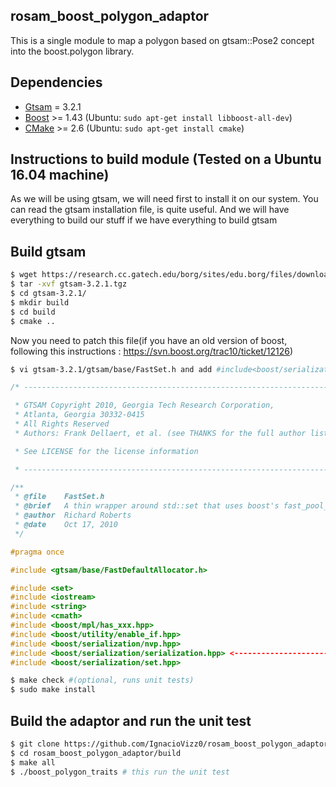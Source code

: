 ## rosam_boost_polygon_adaptor

This is a single module to map a polygon based on gtsam::Pose2 concept into the boost.polygon library.
## Dependencies

- [Gtsam](https://research.cc.gatech.edu/borg/sites/edu.borg/files/downloads/gtsam-3.2.1.tgz) = 3.2.1
- [Boost](http://www.boost.org/users/download/) >= 1.43 (Ubuntu: `sudo apt-get install libboost-all-dev`)
- [CMake](http://www.cmake.org/cmake/resources/software.html) >= 2.6 (Ubuntu: `sudo apt-get install cmake`)

## Instructions to build module (Tested on a Ubuntu 16.04 machine)
As we will be using gtsam, we will need first to install it on our system.
You can read the gtsam installation file, is quite useful. And we will have everything
to build our stuff if we have everything to build gtsam
## Build gtsam
```sh
$ wget https://research.cc.gatech.edu/borg/sites/edu.borg/files/downloads/gtsam-3.2.1.tgz
$ tar -xvf gtsam-3.2.1.tgz
$ cd gtsam-3.2.1/
$ mkdir build
$ cd build
$ cmake ..
```
Now you need to patch this file(if you have an old version of boost, following this instructions : https://svn.boost.org/trac10/ticket/12126)
```sh
$ vi gtsam-3.2.1/gtsam/base/FastSet.h and add #include<boost/serialization/serialization.hpp>
```
```c++
/* ----------------------------------------------------------------------------

 * GTSAM Copyright 2010, Georgia Tech Research Corporation,
 * Atlanta, Georgia 30332-0415
 * All Rights Reserved
 * Authors: Frank Dellaert, et al. (see THANKS for the full author list)

 * See LICENSE for the license information

 * -------------------------------------------------------------------------- */

/**
 * @file    FastSet.h
 * @brief   A thin wrapper around std::set that uses boost's fast_pool_allocator.
 * @author  Richard Roberts
 * @date    Oct 17, 2010
 */

#pragma once

#include <gtsam/base/FastDefaultAllocator.h>

#include <set>
#include <iostream>
#include <string>
#include <cmath>
#include <boost/mpl/has_xxx.hpp>
#include <boost/utility/enable_if.hpp>
#include <boost/serialization/nvp.hpp>
#include <boost/serialization/serialization.hpp> <----------------------
#include <boost/serialization/set.hpp>
```
```sh
$ make check #(optional, runs unit tests)
$ sudo make install
```

## Build the adaptor and run the unit test
```sh
$ git clone https://github.com/IgnacioVizz0/rosam_boost_polygon_adaptor.git
$ cd rosam_boost_polygon_adaptor/build
$ make all
$ ./boost_polygon_traits # this run the unit test
```
